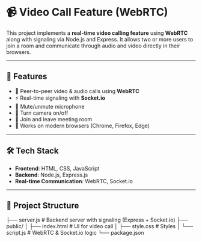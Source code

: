 # 📹 Video Call Feature (WebRTC)

This project implements a **real-time video calling feature** using **WebRTC** along with signaling via Node.js and Express. It allows two or more users to join a room and communicate through audio and video directly in their browsers.

---

## 🚀 Features
- 🔗 Peer-to-peer video & audio calls using **WebRTC**
- ⚡ Real-time signaling with **Socket.io**
- 🎤 Mute/unmute microphone
- 🎥 Turn camera on/off
- 👋 Join and leave meeting room
- 📱 Works on modern browsers (Chrome, Firefox, Edge)

---

## 🛠️ Tech Stack
- **Frontend**: HTML, CSS, JavaScript  
- **Backend**: Node.js, Express.js  
- **Real-time Communication**: WebRTC, Socket.io  

---

## 📂 Project Structure
├── server.js # Backend server with signaling (Express + Socket.io)
├── public/
│ ├── index.html # UI for video call
│ ├── style.css # Styles
│ └── script.js # WebRTC & Socket.io logic
└── package.json